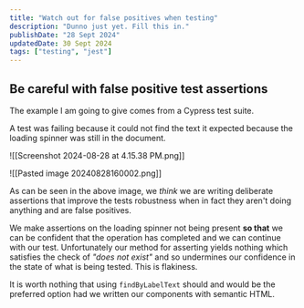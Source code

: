 ```yaml
---
title: "Watch out for false positives when testing"
description: "Dunno just yet. Fill this in."
publishDate: "28 Sept 2024"
updatedDate: 30 Sept 2024
tags: ["testing", "jest"]
---
```


## Be careful with false positive test assertions

The example I am going to give comes from a Cypress test suite.

A test was failing because it could not find the text it expected because the loading spinner was still in the document.

![[Screenshot 2024-08-28 at 4.15.38 PM.png]]

![[Pasted image 20240828160002.png]]

As can be seen in the above image, we _think_ we are writing deliberate assertions that improve the tests robustness when in fact they aren't doing anything and are false positives.

We make assertions on the loading spinner not being present **so that** we can be confident that the operation has completed and we can continue with our test. Unfortunately our method for asserting yields nothing which satisfies the check of *"does not exist"* and so undermines our confidence in the state of what is being tested. This is flakiness.

It is worth nothing that using `findByLabelText` should and would be the preferred option had we written our components with semantic HTML. 

